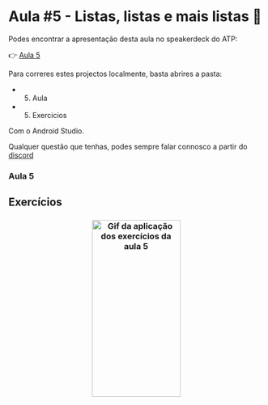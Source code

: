 # Aula #5 - Listas, listas e mais listas 🥞

Podes encontrar a apresentação desta aula no speakerdeck do ATP:

👉 [Aula 5](https://speakerdeck.com/atp/android-training-program-portugal-aula-5/)


Para correres estes projectos localmente, basta abrires a pasta:
- 05. Aula
- 05. Exercicios

Com o Android Studio.


Qualquer questão que tenhas, podes sempre falar connosco a partir do [discord](https://bit.ly/atp2020-discord)

### Aula 5

## Exercícios

<h3 align="center">
  <img src="imagens/click-to-open.gif" alt="Gif da aplicação dos exercícios da aula 5" width="175" height="350" />
</h3>


